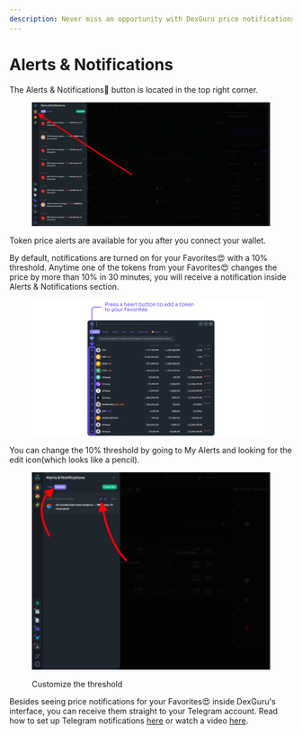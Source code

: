```yaml
---
description: Never miss an opportunity with DexGuru price notifications
---
```


# Alerts & Notifications

The Alerts & Notifications🔔 button is located in the top right corner.&#x20;

<figure><img src="../.gitbook/assets/image (5).png" alt=""><figcaption></figcaption></figure>

Token price alerts are available for you after you connect your wallet.&#x20;

By default, notifications are turned on for your Favorites😍 with a 10% threshold. Anytime one of the tokens from your Favorites😍 changes the price by more than 10% in 30 minutes, you will receive a notification inside Alerts & Notifications section.

<figure><img src="../.gitbook/assets/image (24).png" alt=""><figcaption></figcaption></figure>

You can change the 10% threshold by going to My Alerts and looking for the edit icon(which looks like a pencil).&#x20;

<figure><img src="../.gitbook/assets/Screen Shot 2022-10-04 at 2.57.41 PM.png" alt=""><figcaption><p>Customize the threshold</p></figcaption></figure>

Besides seeing price notifications for your Favorites😍 inside DexGuru's interface, you can receive them straight to your Telegram account. Read how to set up Telegram notifications [here](../general/how-to/enable-price-alerts.md) or watch a video [here](https://www.youtube.com/watch?v=PobSLoS2YRg).&#x20;
